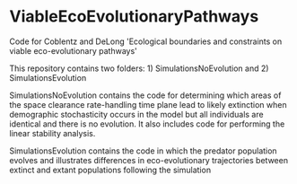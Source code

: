# ViableEcoEvolutionaryPathways
Code for Coblentz and DeLong 'Ecological boundaries and constraints on viable eco-evolutionary pathways'

This repository contains two folders: 1) SimulationsNoEvolution and 2) SimulationsEvolution

SimulationsNoEvolution contains the code for determining which areas of the space clearance rate-handling time plane lead to likely
extinction when demographic stochasticity occurs in the model but all individuals are identical and there is no evolution. It also
includes code for performing the linear stability analysis. 

SimulationsEvolution contains the code in which the predator population evolves and illustrates differences in eco-evolutionary 
trajectories between extinct and extant populations following the simulation
